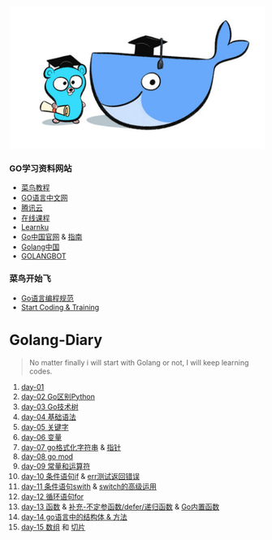 ![](./Days/images/mrm.jpg)


### GO学习资料网站
* [菜鸟教程](https://www.runoob.com/go/go-basic-syntax.html)
* [GO语言中文网](https://studygolang.com)
* [腾讯云](https://cloud.tencent.com/developer/doc/1101)
* [在线课程](https://github.com/unknwon/go-fundamental-programming/blob/master/lectures/lecture1.md)
* [Learnku](https://learnku.com/)
* [Go中国官网](https://go-zh.org/) & [指南](https://tour.go-zh.org/welcome/1)
* [Golang中国](https://www.qfgolang.com/)
* [GOLANGBOT](https://golangbot.com/learn-golang-series/)

### 菜鸟开始飞
* [Go语言编程规范](./Days/day11b.md)
* [Start Coding & Training](./Start%20coding.md)
# Golang-Diary

>No matter finally i will start with Golang or not, I will keep learning codes.

1. [day-01](./day-01/1.概念.md)
2. [day-02 Go区别Python](./day-02/go%20vs%20python.md)
3. [day-03 Go技术树](./day-03/go_tree.md)
4. [day-04 基础语法](./day-04/day-04.md)
5. [day-05 关键字](./day-05/day-05.md)
6. [day-06 变量](./Days/day06.md)
7. [day-07 go格式化字符串](./Days/day07.md) & [指针](./Days/day08a.md)
8. [day-08 go mod](./Days/day08.md)
9. [day-09 常量和运算符](./Days/day09.md)
10. [day-10 条件语句if](./Days/day10.md) & [err测试返回错误](./Days/day10a.md)
11. [day-11 条件语句swith](./Days/day11.md) & [switch的高级运用](./Days/day11a.md)
12. [day-12 循环语句for](./Days/day12.md)
13. [day-13 函数](./Days/day13.md) & [补充-不定参函数/defer/递归函数](./Days/day13a.md) & [Go内置函数](./Days/day13b.md)
14. [day-14 go语言中的结构体 & 方法](./Days/day14.md)
15. [day-15 数组](./Days/day15.md) 和 [切片](./Days/day15a.md) 